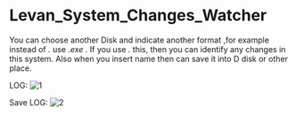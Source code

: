 # Levan_System_Changes_Watcher

You can choose another Disk and indicate another format ,for example instead of *.* use *.exe* . If you use *.* this, then you can identify any changes in this system. Also when you insert name then can save it into D disk or other place.


LOG: 
![1](https://user-images.githubusercontent.com/38010166/83965665-430ae580-a8c6-11ea-82b5-ac42ab72b4f8.gif)

Save LOG:
![2](https://user-images.githubusercontent.com/38010166/83965698-9ed56e80-a8c6-11ea-8309-b2901ffb16ff.gif)
